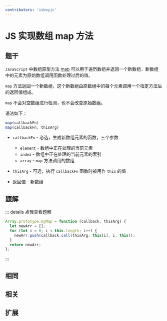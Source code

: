 ```yaml
---
contributors: 'isboyjc'
---
```


# JS 实现数组 map 方法


## 题干

`JavaScript` 中数组原型方法 [map](https://developer.mozilla.org/zh-CN/docs/Web/JavaScript/Reference/Global_Objects/Array/map) 可以用于遍历数组并返回一个新数组，新数组中的元素为原始数组调用函数处理过后的值。

`map` 方法返回一个新数组，这个新数组由原数组中的每个元素调用一个指定方法后的返回值组成。

`map` 不会对空数组进行检测，也不会改变原始数组。

语法如下：

```js
map(callbackFn)
map(callbackFn, thisArg)
```

- `callbackFn` -      必选，生成新数组元素的函数，三个参数
  - `element` -       数组中正在处理的当前元素
  - `index` -         数组中正在处理的当前元素的索引
  - `array` -         `map` 方法调用的数组
  
- `thisArg` -         可选，执行 `callbackFn` 函数时被用作 `this` 的值

- 返回值 -           新数组




## 题解

::: details 点我查看题解

```js
Array.prototype.myMap = function (callback, thisArg) {
  let newArr = [];
  for (let i = 0; i < this.length; i++) {
    newArr.push(callback.call(thisArg, this[i], i, this));
  }
  return newArr;
};
```

:::



## 相同


## 相关


## 扩展


